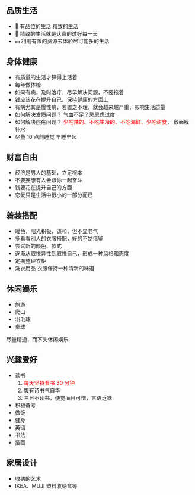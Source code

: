 ## 品质生活

- &#127863; 有品位的生活 精致的生活
- &#129351; 精致的生活就是认真的过好每一天
- &#128181; 利用有限的资源去体验尽可能多的生活

## 身体健康

- 有质量的生活才算得上活着
- 每年做体检
- 如果有病，及时治疗，尽早解决问题，不要拖着
- 钱应该花在提升自己、保持健康的方面上
- 有病尤其是慢性病，若置之不理，就会越来越严重，影响生活质量
- 如何解决发质问题？ 气血不足？忌思虑过度
- 如何解决痤疮问题？ <span style="color: red">少吃辣的、不吃生冷的、不吃海鲜、少吃甜食</span>， 敷面膜补水
- 尽量 10 点前睡觉 早睡早起

## 财富自由

- 经济是男人的基础，立足根本
- 不要妄想有人会跟你一起奋斗
- 钱要花在提升自己的方面
- 恋爱只是生活中很小的一部分而已

## 着装搭配

- 暖色，阳光积极，谦和，但不显老气
- 多看看别人的衣服搭配，好的不妨借鉴
- 尝试新的颜色、款式
- 逐渐从取悦异性到取悦自己，形成一种风格和态度
- 定期整理衣柜
- 洗衣用品 衣服保持一种清新的味道

## 休闲娱乐

- 旅游
- 爬山
- 羽毛球
- 桌球

尽量精通，而不失休闲娱乐

## 兴趣爱好

- 读书
  1. <span style="color: red">每天坚持看书 30 分钟</span>
  2. 腹有诗书气自华
  3. 三日不读书，便觉面目可憎，言语乏味
- 积极备考
- 做饭
- 健身
- 英语
- 书法
- 插画

## 家居设计

- 收纳的艺术
- IKEA、MUJI 塑料收纳盒等
